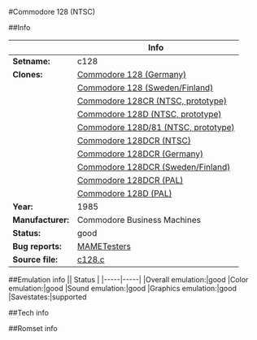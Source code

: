 #Commodore 128 (NTSC)

##Info

||Info|
|-----|-----|
|**Setname:**|c128
|**Clones:**|[Commodore 128 (Germany)](c128_de.md)
||[Commodore 128 (Sweden/Finland)](c128_se.md)
||[Commodore 128CR (NTSC, prototype)](c128cr.md)
||[Commodore 128D (NTSC, prototype)](c128d.md)
||[Commodore 128D/81 (NTSC, prototype)](c128d81.md)
||[Commodore 128DCR (NTSC)](c128dcr.md)
||[Commodore 128DCR (Germany)](c128dcr_de.md)
||[Commodore 128DCR (Sweden/Finland)](c128dcr_se.md)
||[Commodore 128DCR (PAL)](c128dcrp.md)
||[Commodore 128D (PAL)](c128dp.md)
|**Year:**|1985
|**Manufacturer:**|Commodore Business Machines
|**Status:**|good
|**Bug reports:**|[MAMETesters](http://mametesters.org/view_all_set.php?type=1&temporary=y&search=c128.c)
|**Source file:**|[c128.c](https://github.com/mamedev/mame/blob/master/src/mess/drivers/c128.c)

##Emulation info
|| Status |
|-----|-----|
|Overall emulation:|good
|Color emulation:|good
|Sound emulation:|good
|Graphics emulation:|good
|Savestates:|supported

##Tech info

##Romset info

<!--- START OF EDITED COMMENT DO NOT TOUCH TEXT ABOVE-->
